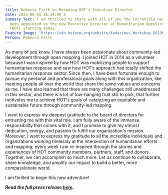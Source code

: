 ```yaml
---
title: Rebecca Firth on Becoming HOT's Executive Director
date: 2023-06-01 16:34:00 Z
Summary Text: I am thrilled to share with all of you the incredible news that I have
  been appointed as the new Executive Director at Humanitarian OpenStreetMap Team
  (HOT) starting today.
Feature Image: "https://cdn.hotosm.org/website/Audacious_Workshop_20190913_1RL0495.jpg"
Person: Rebecca Firth
---
```


As many of you know, I have always been passionate about community-led development through open mapping. I joined HOT in 2014 as a volunteer because I was inspired by how HOT was mobilizing people to support humanitarian response and saw how HOT’s approach had totally shifted the humanitarian response sector. Since then, I have been fortunate enough to pursue my personal and professional goals along with this organization, like meeting people all over the world that share the same values and concerns as me. I have also learned that there are many challenges still unaddressed in this sector, and there is a lot of low-hanging fruit still to pick; that further motivates me to achieve HOT's goals of catalyzing an equitable and sustainable future through community-led mapping.

I want to express my deepest gratitude to the board of directors for entrusting me with this vital role. I am fully aware of the immense responsibility that comes with it, and I promise to give my utmost dedication, energy, and passion to fulfill our organization's mission. Moreover, I want to express my gratitude to all the incredible individuals and organizations working tirelessly at the intersection of humanitarian efforts and mapping; every week I am re-inspired through the stories and experiences of HOT community members, partners, staff, and donors. Together, we can accomplish so much more. Let us continue to collaborate, share knowledge, and amplify our impact to build a better, more compassionate world.

I am thrilled to begin this new adventure!

***Read the full press release [here](https://www.hotosm.org/press-releases/humanitarian-openstreetmap-team-announces-rebecca-firth-as-new-executive-director/).***